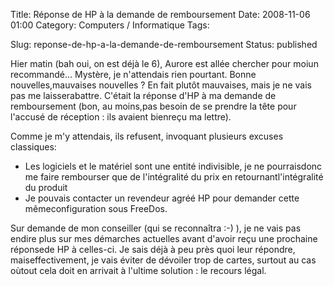 Title: Réponse de HP à la demande de remboursement
Date: 2008-11-06 01:00
Category: Computers / Informatique
Tags: <?xml version="1.0" encoding="utf-8"?>

Slug: reponse-de-hp-a-la-demande-de-remboursement
Status: published

Hier matin (bah oui, on est déjà le 6), Aurore est allée chercher pour moiun recommandé... Mystère, je n'attendais rien pourtant. Bonne nouvelles,mauvaises nouvelles ? En fait plutôt mauvaises, mais je ne vais pas me laisserabattre. C'était la réponse d'HP à ma demande de remboursement (bon, au moins,pas besoin de se prendre la tête pour l'accusé de réception : ils avaient bienreçu ma lettre).

Comme je m'y attendais, ils refusent, invoquant plusieurs excuses classiques:

-   Les logiciels et le matériel sont une entité indivisible, je ne pourraisdonc me faire rembourser que de l'intégralité du prix en retournantl'intégralité du produit
-   Je pouvais contacter un revendeur agréé HP pour demander cette mêmeconfiguration sous FreeDos.

Sur demande de mon conseiller (qui se reconnaîtra :-) ), je ne vais pas endire plus sur mes démarches actuelles avant d'avoir reçu une prochaine réponsede HP à celles-ci. Je sais déjà à peu près quoi leur répondre, maiseffectivement, je vais éviter de dévoiler trop de cartes, surtout au cas oùtout cela doit en arrivait à l'ultime solution : le recours légal.
